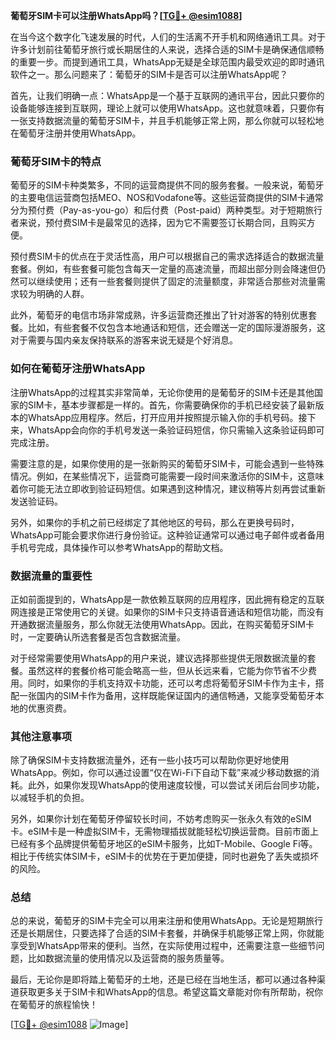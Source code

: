**葡萄牙SIM卡可以注册WhatsApp吗？[[TG💪+ @esim1088](https://t.me/s/esim1088)]**

在当今这个数字化飞速发展的时代，人们的生活离不开手机和网络通讯工具。对于许多计划前往葡萄牙旅行或长期居住的人来说，选择合适的SIM卡是确保通信顺畅的重要一步。而提到通讯工具，WhatsApp无疑是全球范围内最受欢迎的即时通讯软件之一。那么问题来了：葡萄牙的SIM卡是否可以注册WhatsApp呢？

首先，让我们明确一点：WhatsApp是一个基于互联网的通讯平台，因此只要你的设备能够连接到互联网，理论上就可以使用WhatsApp。这也就意味着，只要你有一张支持数据流量的葡萄牙SIM卡，并且手机能够正常上网，那么你就可以轻松地在葡萄牙注册并使用WhatsApp。

### 葡萄牙SIM卡的特点

葡萄牙的SIM卡种类繁多，不同的运营商提供不同的服务套餐。一般来说，葡萄牙的主要电信运营商包括MEO、NOS和Vodafone等。这些运营商提供的SIM卡通常分为预付费（Pay-as-you-go）和后付费（Post-paid）两种类型。对于短期旅行者来说，预付费SIM卡是最常见的选择，因为它不需要签订长期合同，且购买方便。

预付费SIM卡的优点在于灵活性高，用户可以根据自己的需求选择适合的数据流量套餐。例如，有些套餐可能包含每天一定量的高速流量，而超出部分则会降速但仍然可以继续使用；还有一些套餐则提供了固定的流量额度，非常适合那些对流量需求较为明确的人群。

此外，葡萄牙的电信市场非常成熟，许多运营商还推出了针对游客的特别优惠套餐。比如，有些套餐不仅包含本地通话和短信，还会赠送一定的国际漫游服务，这对于需要与国内亲友保持联系的游客来说无疑是个好消息。

### 如何在葡萄牙注册WhatsApp

注册WhatsApp的过程其实非常简单，无论你使用的是葡萄牙的SIM卡还是其他国家的SIM卡，基本步骤都是一样的。首先，你需要确保你的手机已经安装了最新版本的WhatsApp应用程序。然后，打开应用并按照提示输入你的手机号码。接下来，WhatsApp会向你的手机号发送一条验证码短信，你只需输入这条验证码即可完成注册。

需要注意的是，如果你使用的是一张新购买的葡萄牙SIM卡，可能会遇到一些特殊情况。例如，在某些情况下，运营商可能需要一段时间来激活你的SIM卡，这意味着你可能无法立即收到验证码短信。如果遇到这种情况，建议稍等片刻再尝试重新发送验证码。

另外，如果你的手机之前已经绑定了其他地区的号码，那么在更换号码时，WhatsApp可能会要求你进行身份验证。这种验证通常可以通过电子邮件或者备用手机号完成，具体操作可以参考WhatsApp的帮助文档。

### 数据流量的重要性

正如前面提到的，WhatsApp是一款依赖互联网的应用程序，因此拥有稳定的互联网连接是正常使用它的关键。如果你的SIM卡只支持语音通话和短信功能，而没有开通数据流量服务，那么你就无法使用WhatsApp。因此，在购买葡萄牙SIM卡时，一定要确认所选套餐是否包含数据流量。

对于经常需要使用WhatsApp的用户来说，建议选择那些提供无限数据流量的套餐。虽然这样的套餐价格可能会略高一些，但从长远来看，它能为你节省不少费用。同时，如果你的手机支持双卡功能，还可以考虑将葡萄牙SIM卡作为主卡，搭配一张国内的SIM卡作为备用，这样既能保证国内的通信畅通，又能享受葡萄牙本地的优惠资费。

### 其他注意事项

除了确保SIM卡支持数据流量外，还有一些小技巧可以帮助你更好地使用WhatsApp。例如，你可以通过设置“仅在Wi-Fi下自动下载”来减少移动数据的消耗。此外，如果你发现WhatsApp的使用速度较慢，可以尝试关闭后台同步功能，以减轻手机的负担。

另外，如果你计划在葡萄牙停留较长时间，不妨考虑购买一张永久有效的eSIM卡。eSIM卡是一种虚拟SIM卡，无需物理插拔就能轻松切换运营商。目前市面上已经有多个品牌提供葡萄牙地区的eSIM卡服务，比如T-Mobile、Google Fi等。相比于传统实体SIM卡，eSIM卡的优势在于更加便捷，同时也避免了丢失或损坏的风险。

### 总结

总的来说，葡萄牙的SIM卡完全可以用来注册和使用WhatsApp。无论是短期旅行还是长期居住，只要选择了合适的SIM卡套餐，并确保手机能够正常上网，你就能享受到WhatsApp带来的便利。当然，在实际使用过程中，还需要注意一些细节问题，比如数据流量的使用情况以及运营商的服务质量等。

最后，无论你是即将踏上葡萄牙的土地，还是已经在当地生活，都可以通过各种渠道获取更多关于SIM卡和WhatsApp的信息。希望这篇文章能对你有所帮助，祝你在葡萄牙的旅程愉快！

[[TG💪+ @esim1088](https://t.me/s/esim1088) ![Image](https://i.postimg.cc/4NQfJmqS/Snipaste-2025-05-13-00-14-12.png)]